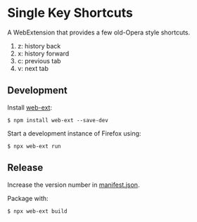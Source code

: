 # Single Key Shortcuts

A WebExtension that provides a few old-Opera style shortcuts.

1. z: history back
1. x: history forward
1. c: previous tab
1. v: next tab

## Development

Install [web-ext](https://github.com/mozilla/web-ext):

`$ npm install web-ext --save-dev`

Start a development instance of Firefox using:

`$ npx web-ext run`

## Release

Increase the version number in [manifest.json](manifest.json).

Package with:

`$ npx web-ext build`

